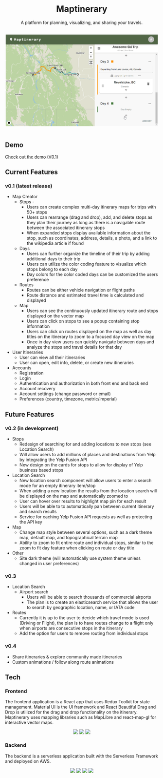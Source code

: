 <div align="center">
<h1> Maptinerary </h1>
<p>A platform for planning, visualizing, and sharing your travels.</p>
<br>
<img src="./demo.gif" alt="Maptinerary Demo" width="500" height="300">
</div>
<br>

## Demo
[Check out the demo (V0.1)](https://maptinerary.app)

## Current Features
### v0.1 (latest release)
* Map Creator
  * Stops -
    * Users can create complex multi-day itinerary maps for trips with 50+ stops
    * Users can rearrange (drag and drop), add, and delete stops as they plan their journey as long as there is a navigable route between the associated itinerary stops
    * When expanded stops display available information about the stop, such as coordinates, address, details, a photo, and a link to the wikipedia article if found
  * Days
    * Users can further organize the timeline of their trip by adding additional days to their trip
    * Users can utilize the color coding feature to visualize which stops belong to each day
    * Day colors for the color coded days can be customized the users preference
  * Routes
    * Routes can be either vehicle navigation or flight paths
    * Route distance and estimated travel time is calculated and displayed
  * Map
    * Users can see the continuously updated itinerary route and stops displayed on the vector map
    * Users can click on stops to see a popup containing stop information
    * Users can click on routes displayed on the map as well as day titles on the itinerary to zoom to a focused day view on the map
    * Once in day view users can quickly navigate between days and analyze the stops and travel details for that day
* User Itineraries
  * User can view all their itineraries
  * User can open, edit info, delete, or create new itineraries
* Accounts
  * Registration
  * Login
  * Authentication and authorization in both front end and back end
  * Account recovery
  * Account settings (change password or email)
  * Preferences (country, timezone, metric/imperial)

## Future Features
### v0.2 (in development)
* Stops
  * Redesign of searching for and adding locations to new stops (see Location Search)
  * Will allow users to add millions of places and destinations from Yelp by integrating the Yelp Fusion API
  * New design on the cards for stops to allow for display of Yelp business based stops
* Location Search
  * New location search component will allow users to enter a search mode for an empty itinerary item/stop
  * When adding a new location the results from the location search will be displayed on the map and automatically zoomed to
  * User can hover over results to highlight map pin for each result
  * Users will be able to to automatically pan between current itinerary and search results
  * Service for caching Yelp Fusion API requests as well as protecting the API key
* Map
  * Change map style between several options, such as a dark theme map, default map, and topographical terrain map
  * Ability to zoom to fit entire route and individual stops, similar to the zoom to fit day feature when clicking on route or day title
* Other
  * Site dark theme (will automatically use system theme unless changed in user preferences)

### v0.3
* Location Search 
  * Airport search
    *  Users will be able to search thousands of commercial airports 
    *  The plan is to create an elasticsearch service that allows the user to search by geographic location, name, or IATA code
* Routes
  * Currently it is up to the user to decide which travel mode is used (Driving or Flight), the plan is to have routes change to a flight only when airports are consecutive stops in the itinerary
  * Add the option for users to remove routing from individual stops

### v0.4
* Share itineraries & explore community made itineraries
* Custom animations / follow along route animations


## Tech

### Frontend
The frontend application is a React app that uses Redux Toolkit for state management. Material UI is the UI framework and React Beautiful Drag and Drop is utilized for the drag and drop functionality on the itinerary. Maptinerary uses mapping libraries such as MapLibre and react-map-gl for interactive vector maps.
<div align="center">
    <img src="https://img.shields.io/badge/React-20232A?style=for-the-badge&logo=react&logoColor=61DAFB" />
  <img src="https://img.shields.io/badge/Redux-764ABC?style=for-the-badge&logo=redux&logoColor=white" />
  <img src="https://img.shields.io/badge/Material UI-007FFF?style=for-the-badge&logo=mui&logoColor=white" />
</div>

### Backend

The backend is a serverless application built with the Serverless Framework and deployed on AWS. 

<div align="center">
    <img src="https://img.shields.io/badge/Serverless-FD5750?style=for-the-badge&logo=serverless&logoColor=white" />
    <img src="https://img.shields.io/badge/Node.js-339933?style=for-the-badge&logo=nodedotjs&logoColor=white" />
    <img src="https://img.shields.io/badge/AWS Lambda-FF9900?style=for-the-badge&logo=aws-lambda&logoColor=white" />
    <img src="https://img.shields.io/badge/Amazon DynamoDB-4053D6?style=for-the-badge&logo=amazon-dynamodb&logoColor=white" />
</div>


